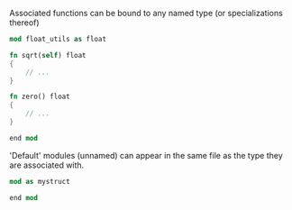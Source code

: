 Associated functions can be bound to any named type (or specializations thereof)

```rs
mod float_utils as float

fn sqrt(self) float
{
    // ...
}

fn zero() float
{
    // ...
}

end mod
```

'Default' modules (unnamed) can appear in the same file as the type
they are associated with.

```rs
mod as mystruct

end mod
```